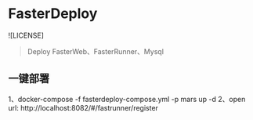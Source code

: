 # FasterDeploy

![LICENSE]
> Deploy FasterWeb、FasterRunner、Mysql

## 一键部署
1、docker-compose -f fasterdeploy-compose.yml  -p mars up -d
2、open url: http://localhost:8082/#/fastrunner/register
